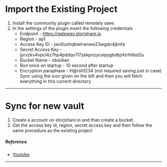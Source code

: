 # Import the Existing Project
 1. Install the community plugin called remotely save.
 2. In the settings of the plugin insert the following credentials
	- Endpoint - https://gateway.storjshare.io
	- Region - ap1
	- Access Key ID - jwo5uohqbwlrwnwe23wgdo4jbnfa
	- Secret Access Key - jyrvzkv4vpcl4z7hp4pddqv7l7zekpnzycsipygbdbjrktrhhbd2u
	- Bucket Name - obsidian
	- Run once on startup - 10 second after startup
	- Encryption paraphase - H@rsh1234 (not required saving just in case)
Sync using the icon given on the left and then you will fetch everything in this current directory

---
# Sync for new vault

1. Create a account on storjshare.io and than create a bucket.
2. Get the access key id, region, secret access key and then follow the same procedure as the existing project
##### Reference 
- [Youtube](https://www.youtube.com/watch?v=BPoV3DsfpAg)
---

